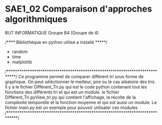 # SAE1_02 Comparaison d'approches algorithmiques
BUT INFORMATIQUE
Groupe B4 (Groupe de 4)


/**** Bibliothèque en python utilisé a installé *****/
- random
- time
- matplotlib


/****************************************************************************/
Ce programme permet de comparer différent tri sous forme de graphique.
On peut séléctionner le meilleur, pire ou le cas aléatoire des tris.
Il y a le fichier Différent_Tri.py qui est le code python contenant tout les fonctions des différents tri et qui est un module.
le fichier Différent_Tri.pyView_tri.py qui contient l'affichage, la récolte de la complexité temporelle et la fonction moyenne et qui est aussi un module.
Le fichier main.py est un exemple pour pouvoir utilisater ces modules
/*****************************************************************************/
